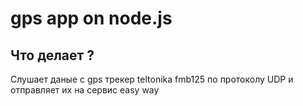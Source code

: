 # gps app on node.js

## Что делает ?

Слушает даные с gps трекер teltonika fmb125 по протоколу UDP и отправляет их на сервис easy way